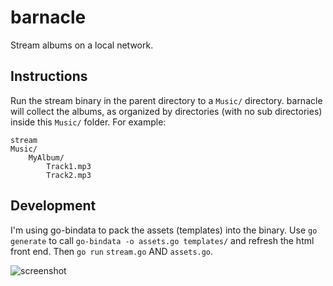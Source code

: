 # barnacle

Stream albums on a local network.

## Instructions
Run the stream binary in the parent directory to a `Music/` directory. barnacle will collect the albums, as organized by directories (with no sub directories) inside this `Music/` folder. For example:

    stream
	Music/
	    MyAlbum/
		    Track1.mp3
			Track2.mp3

## Development
I'm using go-bindata to pack the assets (templates) into the binary. Use `go generate` to call `go-bindata -o assets.go templates/` and refresh the html front end. Then `go run` `stream.go` AND `assets.go`.


![screenshot](http://polypmer.github.io/img/barnacle.png "Screeshot")
